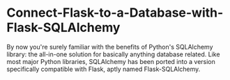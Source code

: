 # Connect-Flask-to-a-Database-with-Flask-SQLAlchemy
By now you're surely familiar with the benefits of Python's SQLAlchemy library: the all-in-one solution for basically anything database related. Like most major Python libraries, SQLAlchemy has been ported into a version specifically compatible with Flask, aptly named Flask-SQLAlchemy.
